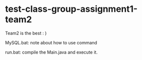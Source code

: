 # test-class-group-assignment1-team2
Team2 is the best
: )

MySQL.bat: note about how to use command

run.bat: compile the Main.java and execute it.

